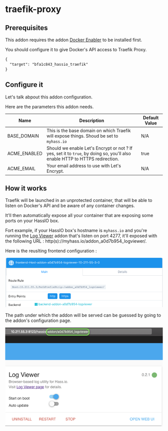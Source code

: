 # traefik-proxy


## Prerequisites

This addon requires the addon [Docker Enabler](https://github.com/hassio-addons/addon-docker-enabler/blob/master/README.md) to be installed first.

You should configure it to give Docker's API access to Traefik Proxy.

````
{
  "target": "bfa1c843_hassio_traefik"
}
````

## Configure it

Let's talk abpout this addon configuration.

Here are the parameters this addon needs.

Name | Description | Default Value
------------ | ------------- | -------------
BASE_DOMAIN | This is the base domain on which Traefik will expose things. Shoud be set to `myhass.io` | N/A
ACME_ENABLED | Should we enable Let's Encrypt or not ? If yes, set it to `true`, by doing so, you'll also enable HTTP to HTTPS redirection. | true
ACME_EMAIL | Your email address to use with Let's Encrypt. | N/A

## How it works

Traefik will be launched in an unprotected container, that will be able to listen on Docker's API and be aware of any container changes.

It'll then automatically expose all your container that are exposing some ports on your HassIO box.

Fort example, if your HassIO box's hostname is `myhass.io` and you're running the [Log Viewer](https://github.com/hassio-addons/addon-log-viewer) addon that's listen on port 4277, it'll exposed with the following URL : http(s)://myhass.io/addon_a0d7b954_logviewer/.

Here is the reuslting frontend configuration :

![Fronted Configuration](images/frontend_configuration.png)

The path under which the addon will be served can be guessed by going to the addon's configuration page.

![Path Guessing](images/path_guessing.png)